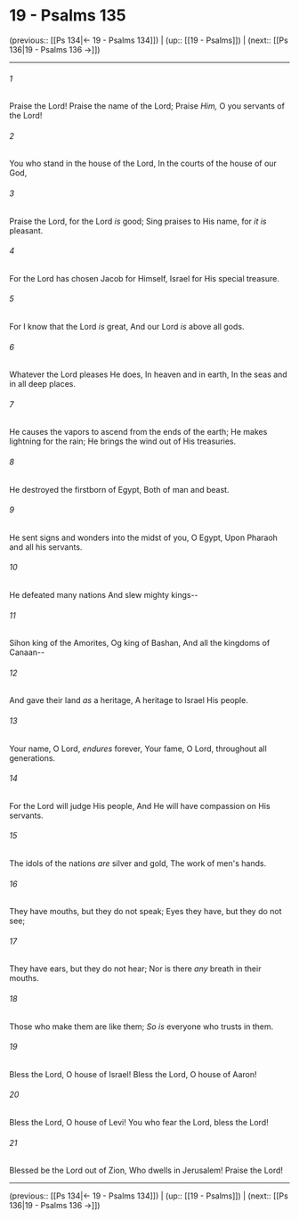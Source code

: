 # 19 - Psalms 135

(previous:: [[Ps 134|← 19 - Psalms 134]]) | (up:: [[19 - Psalms]]) | (next:: [[Ps 136|19 - Psalms 136 →]])

***


###### 1 
Praise the Lord! Praise the name of the Lord; Praise _Him,_ O you servants of the Lord! 

###### 2 
You who stand in the house of the Lord, In the courts of the house of our God, 

###### 3 
Praise the Lord, for the Lord _is_ good; Sing praises to His name, for _it is_ pleasant. 

###### 4 
For the Lord has chosen Jacob for Himself, Israel for His special treasure. 

###### 5 
For I know that the Lord _is_ great, And our Lord _is_ above all gods. 

###### 6 
Whatever the Lord pleases He does, In heaven and in earth, In the seas and in all deep places. 

###### 7 
He causes the vapors to ascend from the ends of the earth; He makes lightning for the rain; He brings the wind out of His treasuries. 

###### 8 
He destroyed the firstborn of Egypt, Both of man and beast. 

###### 9 
He sent signs and wonders into the midst of you, O Egypt, Upon Pharaoh and all his servants. 

###### 10 
He defeated many nations And slew mighty kings-- 

###### 11 
Sihon king of the Amorites, Og king of Bashan, And all the kingdoms of Canaan-- 

###### 12 
And gave their land _as_ a heritage, A heritage to Israel His people. 

###### 13 
Your name, O Lord, _endures_ forever, Your fame, O Lord, throughout all generations. 

###### 14 
For the Lord will judge His people, And He will have compassion on His servants. 

###### 15 
The idols of the nations _are_ silver and gold, The work of men's hands. 

###### 16 
They have mouths, but they do not speak; Eyes they have, but they do not see; 

###### 17 
They have ears, but they do not hear; Nor is there _any_ breath in their mouths. 

###### 18 
Those who make them are like them; _So is_ everyone who trusts in them. 

###### 19 
Bless the Lord, O house of Israel! Bless the Lord, O house of Aaron! 

###### 20 
Bless the Lord, O house of Levi! You who fear the Lord, bless the Lord! 

###### 21 
Blessed be the Lord out of Zion, Who dwells in Jerusalem! Praise the Lord!

***

(previous:: [[Ps 134|← 19 - Psalms 134]]) | (up:: [[19 - Psalms]]) | (next:: [[Ps 136|19 - Psalms 136 →]])
